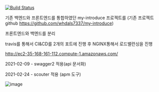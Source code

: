 
[![Build Status](https://travis-ci.com/whdals7337/myintroduce-backend-project.svg?branch=master)](https://travis-ci.com/whdals7337/myintroduce-backend-project)

기존 백엔드와 프론트엔드를 통합하였던 my-introduce 프로젝트를 (기존 프로젝트 github https://github.com/whdals7337/my-introduce)

프론트엔드와 백엔드를 분리

travis를 통해서 CI&CD를 2개의 포트에 진행 후 NGINX통해서 로드밸런싱을 진행

http://ec2-35-168-161-112.compute-1.amazonaws.com/

2021-02-09 - swagger2 적용(api 문서화)

2021-02-24 - scouter 적용 (apm 도구)

![image](https://user-images.githubusercontent.com/55545105/109240286-90473280-781a-11eb-9bf4-0173e998d0d9.png)
